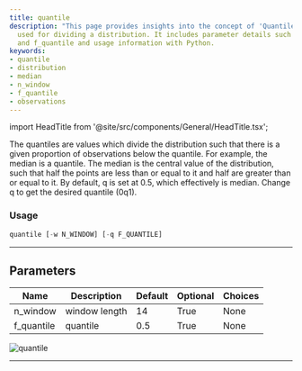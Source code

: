 ```yaml
---
title: quantile
description: "This page provides insights into the concept of 'Quantile' and how it's"
  used for dividing a distribution. It includes parameter details such as n_window
  and f_quantile and usage information with Python.
keywords:
- quantile
- distribution
- median
- n_window
- f_quantile
- observations
---
```


import HeadTitle from '@site/src/components/General/HeadTitle.tsx';

<HeadTitle title="stocks/qa/quantile - Reference | OpenBB Terminal Docs" />

The quantiles are values which divide the distribution such that there is a given proportion of observations below the quantile. For example, the median is a quantile. The median is the central value of the distribution, such that half the points are less than or equal to it and half are greater than or equal to it. By default, q is set at 0.5, which effectively is median. Change q to get the desired quantile (0q1).

### Usage

```python
quantile [-w N_WINDOW] [-q F_QUANTILE]
```

---

## Parameters

| Name | Description | Default | Optional | Choices |
| ---- | ----------- | ------- | -------- | ------- |
| n_window | window length | 14 | True | None |
| f_quantile | quantile | 0.5 | True | None |

![quantile](https://user-images.githubusercontent.com/46355364/154307976-868e98e1-5a30-43c7-92fc-f221d09c5bd2.png)

---
